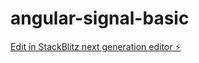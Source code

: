 # angular-signal-basic

[Edit in StackBlitz next generation editor ⚡️](https://stackblitz.com/~/github.com/hoangngk/angular-signal-basic)
